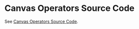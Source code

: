 # Canvas Operators Source Code

See [Canvas Operators Source Code](https://github.com/tmforum-oda/oda-ca).
